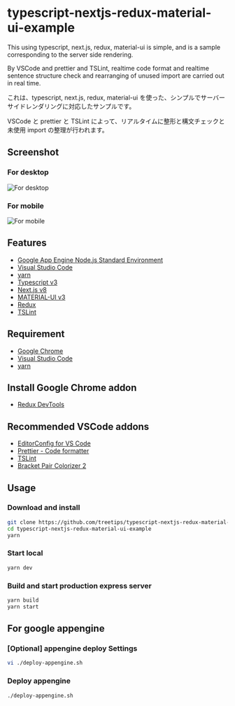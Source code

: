 # typescript-nextjs-redux-material-ui-example

This using typescript, next.js, redux, material-ui is simple, and is a sample corresponding to the server side rendering.

By VSCode and prettier and TSLint, realtime code format and realtime sentence structure check and rearranging of unused import are carried out in real time.

これは、typescript, next.js, redux, material-ui を使った、シンプルでサーバーサイドレンダリングに対応したサンプルです。

VSCode と prettier と TSLint によって、リアルタイムに整形と構文チェックと未使用 import の整理が行われます。

## Screenshot

### For desktop

![For desktop](https://user-images.githubusercontent.com/12574048/46964420-f9fb9180-d0e2-11e8-9c05-e1594c533947.png)

### For mobile

![For mobile](https://user-images.githubusercontent.com/12574048/46964454-126bac00-d0e3-11e8-8bdc-ebf47c907ed1.png)

## Features

- [Google App Engine Node.js Standard Environment](https://cloud.google.com/appengine/docs/standard/nodejs/)
- [Visual Studio Code](https://code.visualstudio.com/)
- [yarn](https://yarnpkg.com/lang/ja/)
- [Typescript v3](https://www.typescriptlang.org/)
- [Next.js v8](https://nextjs.org/)
- [MATERIAL-UI v3](https://material-ui.com/)
- [Redux](https://redux.js.org/)
- [TSLint](https://palantir.github.io/tslint/)

## Requirement

- [Google Chrome](https://www.google.com/intl/ja_ALL/chrome/)
- [Visual Studio Code](https://code.visualstudio.com/)
- [yarn](https://yarnpkg.com/lang/ja/)

## Install Google Chrome addon

- [Redux DevTools](https://chrome.google.com/webstore/detail/redux-devtools/lmhkpmbekcpmknklioeibfkpmmfibljd?hl=ja)

## Recommended VSCode addons

- [EditorConfig for VS Code](https://marketplace.visualstudio.com/items?itemName=EditorConfig.EditorConfig)
- [Prettier - Code formatter](https://marketplace.visualstudio.com/items?itemName=esbenp.prettier-vscode)
- [TSLint](https://marketplace.visualstudio.com/items?itemName=eg2.tslint)
- [Bracket Pair Colorizer 2](https://marketplace.visualstudio.com/items?itemName=CoenraadS.bracket-pair-colorizer-2)

## Usage

### Download and install

```bash
git clone https://github.com/treetips/typescript-nextjs-redux-material-ui-example.git
cd typescript-nextjs-redux-material-ui-example
yarn
```

### Start local

```bash
yarn dev
```

### Build and start production express server

```bash
yarn build
yarn start
```

## For google appengine

### [Optional] appengine deploy Settings

```bash
vi ./deploy-appengine.sh
```

### Deploy appengine

```bash
./deploy-appengine.sh
```
